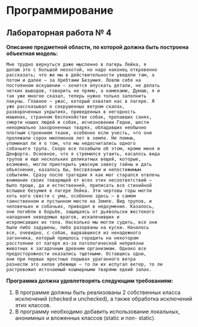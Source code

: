 # Программирование 

## Лабораторная работа № 4
**Описание предметной области, по которой должна быть построена объектная модель:**
```
Мне трудно вернуться даже мысленно в лагерь Лейка, я
делаю это с большой неохотой, но надо наконец откровенно
рассказать; что же мы в действительности увидели там, а
потом и далее – за Хребтами Безумия. Ловлю себя на
постоянном искушении – хочется опускать детали, не делать
четких выводов, говорить не прямо, а намеками, Думаю, я и
так уже многое сказал, теперь нужно только заполнить
лакуны. Главное – ужас, который охватил нас в лагере. Я
уже рассказывал о сокрушенных ветром скалах,
развороченных укрытиях, приведенных в негодность
машинах, странном беспокойстве собак, пропавших санях,
смерти наших людей и собак, исчезновении Гедни, шести
ненормально захороненных тварях, обладавших необычно
плотным строением ткани, особенно если учесть, что они
пролежали сорок миллионов лет в земле. Не помню,
упоминал ли я о том, что мы недосчитались одного
собачьего трупа. Скоро все позабыли об этом, кроме меня и
Денфорта. Основное, что я стремился утаить, касалось вида
трупов и еще нескольких деликатных вещей, которые,
возможно, могли приоткрыть ужасную завесу тайны и дать
объяснение, казалось бы, бессвязным и непостижимым
событиям. Сразу после трагедии я как мог старался отвлечь
внимание своих товарищей от всех этих несоответствий –
было проще, да и естественней, приписать все стихийной
вспышке безумия в лагере Лейка. Эти чертовы горы могли
хоть кого свести с ума, особенно здесь – в самом
таинственном и пустынном месте на Земле. Вид трупов, и
человечьих и собачьих, приводил в недоумение. Казалось,
они погибли в борьбе, защищаясь от дьявольски жестокого
нападения неведомых врагов, искалечивших и
искромсавших их тела. Насколько мы могли судить, все они
были либо задушены, либо разорваны на куски. Началось
все, очевидно, с собак, вырвавшихся из ненадежного
загончика, который пришлось городить на некотором
расстоянии от лагеря из-за патологической неприязни
животных к загадочным древним организмам. Однако все
предосторожности оказались тщетными. Оставшись одни,
они при первых яростных порывах ураганного ветра
разнесли это хилое убежище – то ли их испугал ветер, то ли
растревожил источаемый кошмарными тварями едкий запах.
```
**Программа должна удовлетворять следующим требованиям:**

1. В программе должны быть реализованы 2 собственных
класса исключений (checked и unchecked), а также
обработка исключений этих классов.
2. В программу необходимо добавить использование
локальных, анонимных и вложенных классов (static и non-
static).
